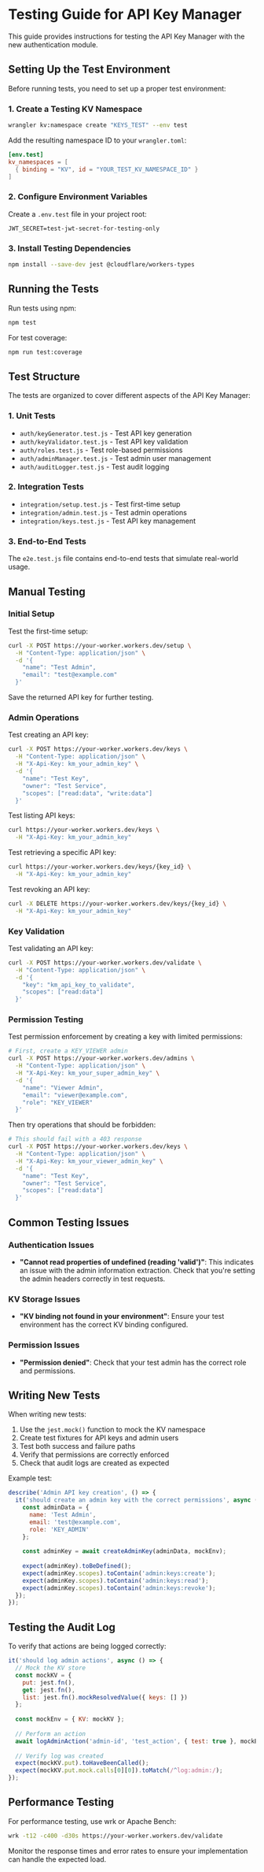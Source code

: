 # Testing Guide for API Key Manager

This guide provides instructions for testing the API Key Manager with the new authentication module.

## Setting Up the Test Environment

Before running tests, you need to set up a proper test environment:

### 1. Create a Testing KV Namespace

```bash
wrangler kv:namespace create "KEYS_TEST" --env test
```

Add the resulting namespace ID to your `wrangler.toml`:

```toml
[env.test]
kv_namespaces = [
  { binding = "KV", id = "YOUR_TEST_KV_NAMESPACE_ID" }
]
```

### 2. Configure Environment Variables

Create a `.env.test` file in your project root:

```
JWT_SECRET=test-jwt-secret-for-testing-only
```

### 3. Install Testing Dependencies

```bash
npm install --save-dev jest @cloudflare/workers-types
```

## Running the Tests

Run tests using npm:

```bash
npm test
```

For test coverage:

```bash
npm run test:coverage
```

## Test Structure

The tests are organized to cover different aspects of the API Key Manager:

### 1. Unit Tests

- `auth/keyGenerator.test.js` - Test API key generation
- `auth/keyValidator.test.js` - Test API key validation
- `auth/roles.test.js` - Test role-based permissions
- `auth/adminManager.test.js` - Test admin user management
- `auth/auditLogger.test.js` - Test audit logging

### 2. Integration Tests

- `integration/setup.test.js` - Test first-time setup
- `integration/admin.test.js` - Test admin operations
- `integration/keys.test.js` - Test API key management

### 3. End-to-End Tests

The `e2e.test.js` file contains end-to-end tests that simulate real-world usage.

## Manual Testing

### Initial Setup

Test the first-time setup:

```bash
curl -X POST https://your-worker.workers.dev/setup \
  -H "Content-Type: application/json" \
  -d '{
    "name": "Test Admin",
    "email": "test@example.com"
  }'
```

Save the returned API key for further testing.

### Admin Operations

Test creating an API key:

```bash
curl -X POST https://your-worker.workers.dev/keys \
  -H "Content-Type: application/json" \
  -H "X-Api-Key: km_your_admin_key" \
  -d '{
    "name": "Test Key",
    "owner": "Test Service",
    "scopes": ["read:data", "write:data"]
  }'
```

Test listing API keys:

```bash
curl https://your-worker.workers.dev/keys \
  -H "X-Api-Key: km_your_admin_key"
```

Test retrieving a specific API key:

```bash
curl https://your-worker.workers.dev/keys/{key_id} \
  -H "X-Api-Key: km_your_admin_key"
```

Test revoking an API key:

```bash
curl -X DELETE https://your-worker.workers.dev/keys/{key_id} \
  -H "X-Api-Key: km_your_admin_key"
```

### Key Validation

Test validating an API key:

```bash
curl -X POST https://your-worker.workers.dev/validate \
  -H "Content-Type: application/json" \
  -d '{
    "key": "km_api_key_to_validate",
    "scopes": ["read:data"]
  }'
```

### Permission Testing

Test permission enforcement by creating a key with limited permissions:

```bash
# First, create a KEY_VIEWER admin
curl -X POST https://your-worker.workers.dev/admins \
  -H "Content-Type: application/json" \
  -H "X-Api-Key: km_your_super_admin_key" \
  -d '{
    "name": "Viewer Admin",
    "email": "viewer@example.com",
    "role": "KEY_VIEWER"
  }'
```

Then try operations that should be forbidden:

```bash
# This should fail with a 403 response
curl -X POST https://your-worker.workers.dev/keys \
  -H "Content-Type: application/json" \
  -H "X-Api-Key: km_your_viewer_admin_key" \
  -d '{
    "name": "Test Key",
    "owner": "Test Service",
    "scopes": ["read:data"]
  }'
```

## Common Testing Issues

### Authentication Issues

- **"Cannot read properties of undefined (reading 'valid')"**: This indicates an issue with the admin information extraction. Check that you're setting the admin headers correctly in test requests.

### KV Storage Issues

- **"KV binding not found in your environment"**: Ensure your test environment has the correct KV binding configured.

### Permission Issues

- **"Permission denied"**: Check that your test admin has the correct role and permissions.

## Writing New Tests

When writing new tests:

1. Use the `jest.mock()` function to mock the KV namespace
2. Create test fixtures for API keys and admin users
3. Test both success and failure paths
4. Verify that permissions are correctly enforced
5. Check that audit logs are created as expected

Example test:

```javascript
describe('Admin API key creation', () => {
  it('should create an admin key with the correct permissions', async () => {
    const adminData = {
      name: 'Test Admin',
      email: 'test@example.com',
      role: 'KEY_ADMIN'
    };
    
    const adminKey = await createAdminKey(adminData, mockEnv);
    
    expect(adminKey).toBeDefined();
    expect(adminKey.scopes).toContain('admin:keys:create');
    expect(adminKey.scopes).toContain('admin:keys:read');
    expect(adminKey.scopes).toContain('admin:keys:revoke');
  });
});
```

## Testing the Audit Log

To verify that actions are being logged correctly:

```javascript
it('should log admin actions', async () => {
  // Mock the KV store
  const mockKV = {
    put: jest.fn(),
    get: jest.fn(),
    list: jest.fn().mockResolvedValue({ keys: [] })
  };
  
  const mockEnv = { KV: mockKV };
  
  // Perform an action
  await logAdminAction('admin-id', 'test_action', { test: true }, mockEnv);
  
  // Verify log was created
  expect(mockKV.put).toHaveBeenCalled();
  expect(mockKV.put.mock.calls[0][0]).toMatch(/^log:admin:/);
});
```

## Performance Testing

For performance testing, use wrk or Apache Bench:

```bash
wrk -t12 -c400 -d30s https://your-worker.workers.dev/validate
```

Monitor the response times and error rates to ensure your implementation can handle the expected load.
